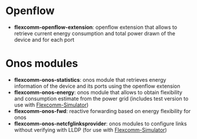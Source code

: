 # Openflow

- **flexcomm-openflow-extension**: openflow extension that allows to retrieve
  current energy consumption and total power drawn of the device and for each port

# Onos modules

- **flexcomm-onos-statistics**: onos module that retrieves energy information of
  the device and its ports using the openflow extension
- **flexcomm-onos-energy**: onos module that allows to obtain flexibility and
  consumption estimate from the power grid (includes test version to use with
  [Flexcomm-Simulator](https://github.com/RuiCunhaM/Flexcomm-Simulator))
- **flexcomm-onos-fwd**: reactive forwarding based on energy flexibility for onos
- **flexcomm-onos-netcfglinksprovider**: onos modules to configure links without
  verifying with LLDP (for use with [Flexcomm-Simulator](https://github.com/RuiCunhaM/Flexcomm-Simulator))
